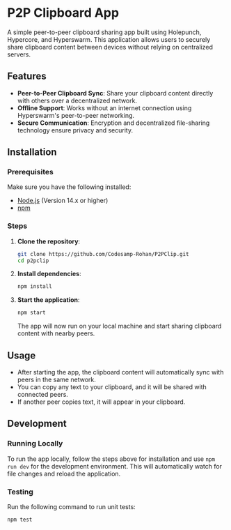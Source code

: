 # P2P Clipboard App

A simple peer-to-peer clipboard sharing app built using Holepunch, Hypercore, and Hyperswarm. This application allows users to securely share clipboard content between devices without relying on centralized servers.

## Features

- **Peer-to-Peer Clipboard Sync**: Share your clipboard content directly with others over a decentralized network.
- **Offline Support**: Works without an internet connection using Hyperswarm's peer-to-peer networking.
- **Secure Communication**: Encryption and decentralized file-sharing technology ensure privacy and security.

## Installation

### Prerequisites

Make sure you have the following installed:

- [Node.js](https://nodejs.org/) (Version 14.x or higher)
- [npm](https://npmjs.com/)

### Steps

1. **Clone the repository**:

   ```bash
   git clone https://github.com/Codesamp-Rohan/P2PClip.git
   cd p2pclip
   ```

2. **Install dependencies**:

   ```bash
   npm install
   ```

3. **Start the application**:

   ```bash
   npm start
   ```

   The app will now run on your local machine and start sharing clipboard content with nearby peers.

## Usage

- After starting the app, the clipboard content will automatically sync with peers in the same network.
- You can copy any text to your clipboard, and it will be shared with connected peers.
- If another peer copies text, it will appear in your clipboard.

## Development

### Running Locally

To run the app locally, follow the steps above for installation and use `npm run dev` for the development environment. This will automatically watch for file changes and reload the application.

### Testing

Run the following command to run unit tests:

```bash
npm test
```
